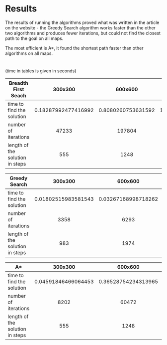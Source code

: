 # Results

The results of running the algorithms proved what was written in the article on the website - the Greedy Search algorithm works faster than the other two algorithms and produces fewer iterations, but could not find the closest path to the goal on all maps.

The most efficient is A*, it found the shortest path faster than other algorithms on all maps.
#
(time in tables is given in seconds)

| Breadth First Seach | 300x300 | 600x600 | 900x900 |
|-|:-------:|:--------:|:---------:|
| time to find the solution|   0.18287992477416992      |    0.8080260753631592     |  1.7917819023132324       |
| number of iterations|    47233     |     197804    |  450414       |
| length of the solution in steps|   555   |    1248 | 1844    |


| Greedy Search                   | 300x300 |       600x600 | 900x900 |
|---------------------------------|:-------------------:|:--------------:|:---------:|
| time to find the solution       |     0.01802515983581543                |   0.03267168998718262            | 0.13552379608154297      |
| number of iterations            |    3358    |    6293           |    29496     |
| length of the solution in steps |    983    |    1974           |  4130       |



| A*                              | 300x300 |             600x600 | 900x900 |
|---------------------------------|:-------:|:--------------------:|:-----:|
| time to find the solution       | 0.04591846466064453        | 0.36528754234313965 |    0.5945110321044922 |
| number of iterations            |    8202     |               60472 |  93999   |
| length of the solution in steps |   555   |                1248 | 1844 |








